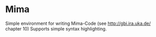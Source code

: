 # Mima
Simple environment for writing Mima-Code (see http://gbi.ira.uka.de/ chapter 10)
Supports simple syntax highlighting.

